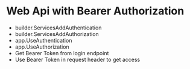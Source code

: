 # Web Api with Bearer Authorization

* builder.ServicesAddAuthentication
* builder.ServicesAddAuthorization
* app.UseAuthentication
* app.UseAuthorization
* Get Bearer Token from login endpoint
* Use Bearer Token in request header to get access
